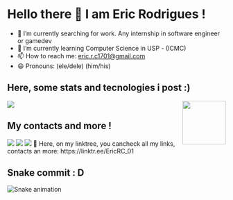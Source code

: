 # Hello there 👋 I am Eric Rodrigues ! 

- 🔭 I’m currently searching for work. Any internship in software engineer or gamedev
- 🌱 I’m currently learning Computer Science in USP - (ICMC) 
- 📫 How to reach me: eric.r.c1701@gmail.com
- 😄 Pronouns: (ele/dele) (him/his)




## Here, some stats and tecnologies i post :)
 <div >
    <a href="https://github.com/EricRC-01">
      <img src="https://github-readme-stats.vercel.app/api?username=EricRC-01&show_icons=true&theme=merko&include_all_commits=true&count_private=true"/>      
      <img height="100em" align="right" src="https://github-readme-stats.vercel.app/api/top-langs/?username=EricRC-01&layout=compact&theme=gotham"/>   
    </a>  
 
  </div>  
  
## My contacts and more !
 <div style="display: inline-block">
  <a href="//www.instagram.com/ericrc_01" target="_blank"><img src="https://img.shields.io/badge/-Instagram-%23E4405F?style=for-the-badge&logo=instagram&logoColor=white" target="_blank"></a>
  <a href = "mailto:eric.r.c@usp.br"><img src="https://img.shields.io/badge/-Gmail-%23333?style=for-the-badge&logo=gmail&logoColor=white" target="_blank"></a>
  <a href="https:https://www.linkedin.com/in/eric-rodrigues-610460210" target="_blank"><img src="https://img.shields.io/badge/-LinkedIn-%230077B5?style=for-the-badge&logo=linkedin&logoColor=white" target="_blank"></a> 
</div>
🌲 Here, on my linktree, you cancheck all my links, contacts an more: https://linktr.ee/EricRC_01
    
  
  
  
 ## Snake commit : D

  ![Snake animation](https://github.com/EricRC-01/blob/output/github-contribution-grid-snake.svg)
